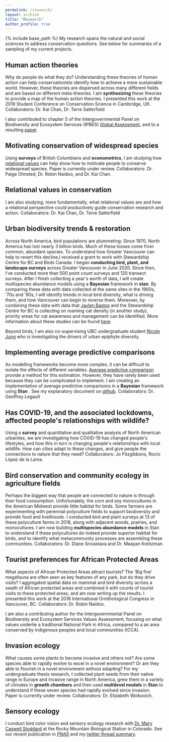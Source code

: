 ```yaml
---
permalink: /research/
layout: archive
title: "Research"
author_profile: true
---
```

{% include base_path %}
My research spans the natural and social sciences to address conservation questions. See below for summaries of a sampling of my current projects. 

## Human action theories
Why do people do what they do?  Understanding these theories of human action can help conservationists identify how to achieve a more sustainable world. However, these theories are dispersed across many different fields and are based on different meta-theories. I am **synthesizing** these theories to provide a map of the human action theories. I presented this work at the 2019 Student Conference on Conservation Science in Cambridge, UK.  Collaborators: Dr. Kai Chan, Dr. Terre Satterfield

I also contributed to chapter 5 of the  Intergovernmental Panel on Biodiversity and Ecosystem Services (IPBES) [Global Assessment](https://ipbes.net/global-assessment), and to a resulting [paper](https://doi.org/10.1002/pan3.10124). 

## Motivating conservation of widespread species
Using **surveys** of British Columbians and **econometrics**, I am studying how [relational values](https://www.sciencedirect.com/science/article/pii/S1877343518301222) can help show how to motivate people to conserve widespread species. Paper is currently under review. Collaborators: Dr. Paige Olmsted, Dr. Robin Naidoo, and  Dr. Kai Chan. 

## Relational values in conservation 

I am also studying, more fundamentally, what relational values are and  how a relational perspective could productively guide conservation research and action. Collaborators: Dr. Kai Chan, Dr. Terre Satterfield 

## Urban biodiversity trends & restoration 

Across North America, bird populations are plummeting:  Since 1970, North America has lost nearly 3 billion birds.  Much of these losses come from common, abundant species. To understand how Greater Vancouver can help to revert this decline,I received a grant to work with Stewardship Centre for BC and Birds Canada.  I began **conducting bird, plant, and landscape surveys** across Greater Vancouver in June 2020. Since then, I've conducted more than 500 point count surveys and 120 transect surveys. After I finish collecting a year's worth of data, I will create multispecies abundance models using a **Bayesian** framework in **stan**.  By comparing these  data with data collected at the same sites in the 1960s, '70s and '90s, I  will identify trends in  local bird diversity, what is driving them, and how Vancouver can begin to reverse them. Moreover, by combining these data with data that [Jaylen Bastos](https://www.linkedin.com/in/jaylen-bastos-3a75511a0/?originalSubdomain=ca) and the Stewardship Centre for BC is collecting on roaming cat density (in another study), priority areas for cat awareness and management can be identified. More information about these studies can be found [here](https://stewardshipcentrebc.ca/cats-and-birds/cats-and-birds-research-projects/).

Beyond birds, I am also co-supervising UBC undergraduate student [Nicole Jung](chanslab.ires.ubc.ca/people)  who is investigating the drivers of urban epiphyte diversity. 

## Implementing average predictive comparisons 

As modelling frameworks become more complex, it can be difficult to isolate the effects of different variables. [Average predictive comparison](https://doi.org/10.1111/j.1467-9531.2007.00181.x) provide a method for this estimation. However, they have rarely been used because they can be complicated to implement. I am creating an implementation of average predictive comparisons in a **Bayesian** framework using **Stan** . See my explanatory document on [github](http://htmlpreview.github.io/?https://github.com/hneyster/germination_stan/blob/master/APC.html). Collaborators: Dr. Geoffrey Legault 


## Has COVID-19, and the associated lockdowns, affected people's relationships with wildlife? 

Using a **survey** and quantitative and qualitative analysis of North American urbanites, we are investigating how COVID-19 has changed people's lifestyles, and how this in turn is changing people's relationships with local wildlife. How can cities adapt to these changes, and give people the connections to nature that they need? Collaborators: Jo Fitzgibbons, Rocío López de la Lama.

## Bird conservation and community ecology in agriculture fields 

Perhaps the biggest way that people are connected to nature is through their food consumption. Unfortunately, the corn and soy monocultures in the American Midwest provide little habitat for birds. Some farmers are experimenting with perennial polyculture fields to support biodiversity and provide food and livelihoods. I conducted bird and plant surveys at 13 of these polyculture farms in 2018, along with adjacent woods, prairies, and monocultures. I am now building **multispecies abundance models** in Stan to understand if these polycultures do indeed provide superior habitat for birds, and to identify what metacommunity processes are assembling these communities. 
Collaborators: Dr. Diane Srivastava and Dr. Maayan Kreitzman 

## Tourist preferences for African Protected Areas 
What aspects of African Protected Areas attract tourists? The 'Big five' megafauna are often seen as key features of any park, but do they drive visits?  I aggregated spatial data on mammal and bird diversity across a swath of African protected areas and combined it with counts of tourist visits to these protected areas, and am now writing up the results.  I presented this work at the 2018 International Ornithological Congress in Vancouver, BC. Collaborators: Dr. Robin Naidoo. 

I am also a contributing author for the Intergovernmental Panel on Biodiversity and Ecosystem Services Values Assessment, focusing on what values underlie a traditional National Park in Africa, compared to a an area conserved by indigenous peoples and local communities (ICCA). 
## Invasion  ecology 

What causes some plants to become invasive and others not? Are some species able to rapidly evolve to excel in a novel environment? Or are they able to flourish in a novel environment without adapting? For my  undergraduate thesis research, I collected plant seeds from their native range in Europe and invasive range in North America, grew them in a variety of climates in **growth chambers** and then  used **multilevel models** in **Stan** to understand if these seven species had rapidly evolved since invasion. Paper is currently under review. Collaborators: Dr. Elizabeth Wolkovich. 

## Sensory ecology 

I  conduct bird color vision and sensory ecology research with [Dr. Mary Caswell Stoddard](https://www.marycstoddard.com/) at the Rocky Mountain Biological Station in Colorado. See our recent publication in [*PNAS*](https://www.pnas.org/content/early/2020/06/09/1919377117) and my [twitter thread summary](https://twitter.com/HaroldEyster/status/1272627047861415936). 

